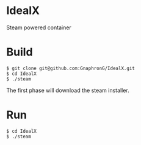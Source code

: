 # IdealX
Steam powered container 

# Build
```
$ git clone git@github.com:GnaphronG/IdealX.git
$ cd IdealX
$ ./steam 
```

The first phase will download the steam installer.

# Run
```
$ cd IdealX
$ ./steam 
```
